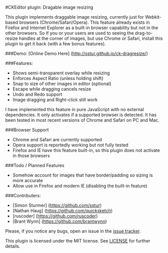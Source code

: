 #CKEditor plugin: Dragable image resizing

This plugin implements draggable image resizing, currently just for Webkit-based browsers (Chrome/Safari/Opera). This feature already exists in Firefox and Internet Explorer as a built-in browser capability but not in the other browsers. So if you or your users are used to seeing the drag-to-resize handles at the corner of images, but use Chrome or Safari, install this plugin to get it back (with a few bonus features).

###Demo:
[Online Demo Here] (http://sstur.github.io/ck-dragresize/)

###Features:
 * Shows semi-transparent overlay while resizing
 * Enforces Aspect Ratio (unless holding shift)
 * Snap to size of other images in editor (optional)
 * Escape while dragging cancels resize
 * Undo and Redo support
 * Image dragging and Right-click still work

I have implemented this feature in pure JavaScript with no external dependencies. It only activates if a supported browser is detected. It has been tested in most recent versions of Chrome and Safari on PC and Mac.

###Browser Support
 * Chrome and Safari are currently supported
 * Opera support is reportedly working but not fully tested
 * Firefox and IE have this feature built-in, so this plugin does not activate in those browsers

###Todo / Planned Features
 * Somehow account for images that have border/padding so sizing is more accurate
 * Allow use in Firefox and modern IE (disabling the built-in feature)

###Contributers:
  * [Simon Sturmer] (https://github.com/sstur)
  * [Nathan Haug] (https://github.com/quicksketch)
  * [ruscoder] (https://github.com/ruscoder)
  * [Brant Wynn] (https://github.com/brantwynn)

Please, if you notice any bugs, open an issue in the [issue tracker](ck-dragresize/issues).

This plugin is licensed under the MIT license. See [LICENSE](ck-dragresize/blob/master/LICENSE) for further details.
